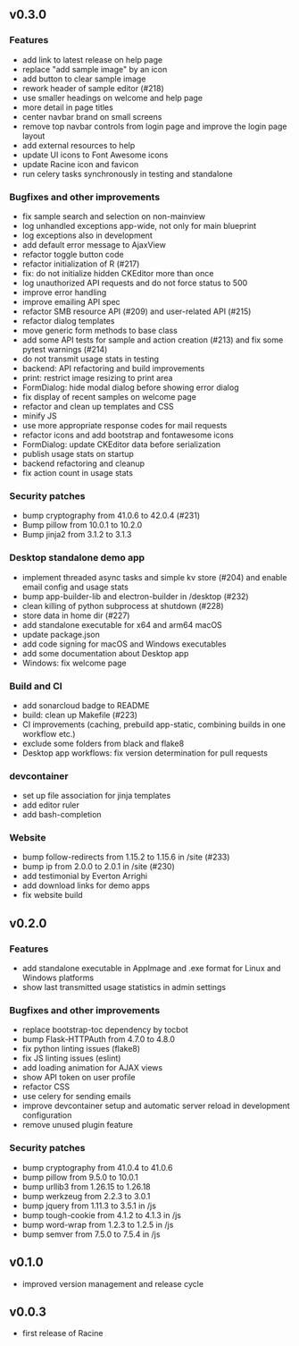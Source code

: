 ## v0.3.0

### Features

* add link to latest release on help page
* replace "add sample image" by an icon
* add button to clear sample image
* rework header of sample editor (#218)
* use smaller headings on welcome and help page
* more detail in page titles
* center navbar brand on small screens
* remove top navbar controls from login page and improve the login page layout
* add external resources to help
* update UI icons to Font Awesome icons
* update Racine icon and favicon
* run celery tasks synchronously in testing and standalone

### Bugfixes and other improvements

* fix sample search and selection on non-mainview
* log unhandled exceptions app-wide, not only for main blueprint
* log exceptions also in development
* add default error message to AjaxView
* refactor toggle button code
* refactor initialization of R (#217)
* fix: do not initialize hidden CKEditor more than once
* log unauthorized API requests and do not force status to 500
* improve error handling
* improve emailing API spec
* refactor SMB resource API (#209) and user-related API (#215)
* refactor dialog templates
* move generic form methods to base class
* add some API tests for sample and action creation (#213) and fix some pytest warnings (#214)
* do not transmit usage stats in testing
* backend: API refactoring and build improvements
* print: restrict image resizing to print area
* FormDialog: hide modal dialog before showing error dialog
* fix display of recent samples on welcome page
* refactor and clean up templates and CSS
* minify JS
* use more appropriate response codes for mail requests
* refactor icons and add bootstrap and fontawesome icons
* FormDialog: update CKEditor data before serialization
* publish usage stats on startup
* backend refactoring and cleanup
* fix action count in usage stats

### Security patches

* bump cryptography from 41.0.6 to 42.0.4 (#231)
* Bump pillow from 10.0.1 to 10.2.0
* Bump jinja2 from 3.1.2 to 3.1.3

### Desktop standalone demo app

* implement threaded async tasks and simple kv store (#204) and enable email config and usage stats
* bump app-builder-lib and electron-builder in /desktop (#232)
* clean killing of python subprocess at shutdown (#228)
* store data in home dir (#227)
* add standalone executable for x64 and arm64 macOS
* update package.json
* add code signing for macOS and Windows executables
* add some documentation about Desktop app
* Windows: fix welcome page

### Build and CI

* add sonarcloud badge to README
* build: clean up Makefile (#223)
* CI improvements (caching, prebuild app-static, combining builds in one workflow etc.)
* exclude some folders from black and flake8
* Desktop app workflows: fix version determination for pull requests

### devcontainer

* set up file association for jinja templates
* add editor ruler
* add bash-completion

### Website

* bump follow-redirects from 1.15.2 to 1.15.6 in /site (#233)
* bump ip from 2.0.0 to 2.0.1 in /site (#230)
* add testimonial by Everton Arrighi
* add download links for demo apps
* fix website build

## v0.2.0

### Features

* add standalone executable in AppImage and .exe format
  for Linux and Windows platforms
* show last transmitted usage statistics in admin settings

### Bugfixes and other improvements

* replace bootstrap-toc dependency by tocbot
* bump Flask-HTTPAuth from 4.7.0 to 4.8.0
* fix python linting issues (flake8)
* fix JS linting issues (eslint)
* add loading animation for AJAX views
* show API token on user profile
* refactor CSS
* use celery for sending emails
* improve devcontainer setup and automatic server
  reload in development configuration
* remove unused plugin feature

### Security patches

* bump cryptography from 41.0.4 to 41.0.6
* bump pillow from 9.5.0 to 10.0.1
* bump urllib3 from 1.26.15 to 1.26.18
* bump werkzeug from 2.2.3 to 3.0.1
* bump jquery from 1.11.3 to 3.5.1 in /js
* bump tough-cookie from 4.1.2 to 4.1.3 in /js
* bump word-wrap from 1.2.3 to 1.2.5 in /js
* bump semver from 7.5.0 to 7.5.4 in /js

## v0.1.0

* improved version management and release cycle

## v0.0.3

* first release of Racine
